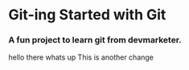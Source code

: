 # Git-ing Started with Git

### A fun project to learn git from devmarketer.
hello there whats up
This is another change 